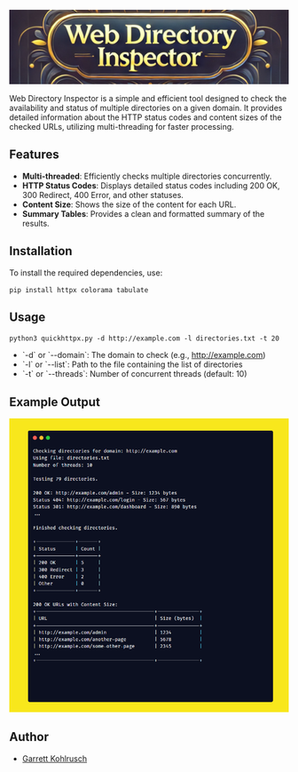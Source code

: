 ![Web Directory Inspector](https://github.com/gkdataio/Web-Directory-Inspector/blob/259ab697255071abfd1e0619fe6c1b42bde4c119/128127389128381289391.png)

Web Directory Inspector is a simple and efficient tool designed to check the availability and status of multiple directories on a given domain. It provides detailed information about the HTTP status codes and content sizes of the checked URLs, utilizing multi-threading for faster processing.

## Features

- **Multi-threaded**: Efficiently checks multiple directories concurrently.
- **HTTP Status Codes**: Displays detailed status codes including 200 OK, 300 Redirect, 400 Error, and other statuses.
- **Content Size**: Shows the size of the content for each URL.
- **Summary Tables**: Provides a clean and formatted summary of the results.

## Installation

To install the required dependencies, use:

```
pip install httpx colorama tabulate
```

## Usage

```
python3 quickhttpx.py -d http://example.com -l directories.txt -t 20
```

- \`-d\` or \`--domain\`: The domain to check (e.g., http://example.com)
- \`-l\` or \`--list\`: Path to the file containing the list of directories
- \`-t\` or \`--threads\`: Number of concurrent threads (default: 10)

## Example Output

![example](https://github.com/gkdataio/Web-Directory-Inspector/blob/f3707388c028a2e41d2fff1227042df586bdfa6a/c2794bc47e196889dc091886fdad24e5.png)

## Author

- [Garrett Kohlrusch](https://www.linkedin.com/in/kohlrusch)
